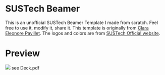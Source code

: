 # SUSTech Beamer  
This is an unofficial SUSTech Beamer Template I made from scratch. Feel free to use it, modify it, share it. This template is originally from [Clara Eleonore Pavillet](https://www.overleaf.com/latex/templates/oxpav/xnjgrxthvjhg). The logos and colors are from [SUSTech Official website](http://www.sustc.edu.cn/biaozhi).

# Preview  
![](http://ww1.sinaimg.cn/large/006lTfYGgy1g1o3jykr4jj30s00l0aax.jpg)
see Deck.pdf
